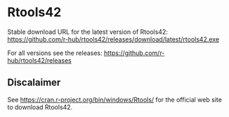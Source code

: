 # Rtools42

Stable download URL for the latest version of Rtools42: https://github.com/r-hub/rtools42/releases/download/latest/rtools42.exe

For all versions see the releases: https://github.com/r-hub/rtools42/releases

## Discalaimer

See https://cran.r-project.org/bin/windows/Rtools/ for the official web site to download Rtools42.

